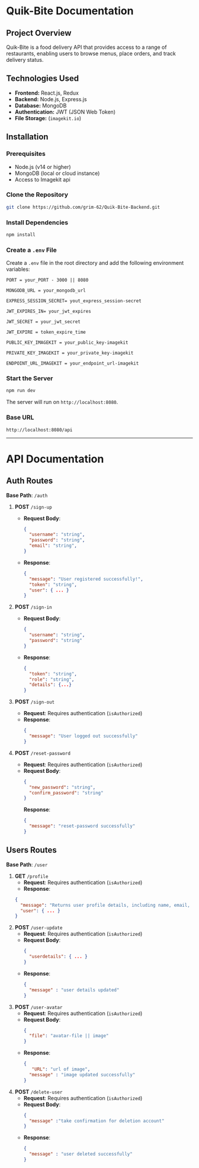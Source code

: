 # Quik-Bite Documentation

## Project Overview

Quik-Bite is a food delivery API that provides access to a range of restaurants, enabling users to browse menus, place orders, and track delivery status.


## Technologies Used
- **Frontend:** React.js, Redux
- **Backend:** Node.js, Express.js
- **Database:** MongoDB
- **Authentication:** JWT (JSON Web Token)
- **File Storage:** (`imagekit.io`)

## Installation

### Prerequisites
- Node.js (v14 or higher)
- MongoDB (local or cloud instance)
- Access to Imagekit api

### Clone the Repository
```bash
git clone https://github.com/grim-62/Quik-Bite-Backend.git
```

### Install Dependencies
```bash
npm install
```

### Create a `.env` File
Create a `.env` file in the root directory and add the following environment variables:
```plaintext
PORT = your_PORT - 3000 || 8080 

MONGODB_URL = your_mongodb_url

EXPRESS_SESSION_SECRET= yout_express_session-secret

JWT_EXPIRES_IN= your_jwt_expires

JWT_SECRET = your_jwt_secret

JWT_EXPIRE = token_expire_time

PUBLIC_KEY_IMAGEKIT = your_public_key-imagekit

PRIVATE_KEY_IMAGEKIT = your_private_key-imagekit

ENDPOINT_URL_IMAGEKIT = your_endpoint_url-imagekit
```

### Start the Server
```bash
npm run dev
```
The server will run on `http://localhost:8080`.

### Base URL
`http://localhost:8080/api`


---
# API Documentation

## Auth Routes
**Base Path**: `/auth`

1. **POST** `/sign-up`
   - **Request Body**: 
     ```json
     {
       "username": "string",
       "password": "string",
       "email": "string",
     }
     ```
   - **Response**: 
     ```json
     {
       "message": "User registered successfully!",
       "token": "string",
       "user": { ... }
     }
     ```

2. **POST** `/sign-in`
   - **Request Body**: 
     ```json
     {
       "username": "string",
       "password": "string"
     }
     ```
   - **Response**: 
     ```json
     {
       "token": "string",
       "role": "string",
       "details": {...}
     }
     ```

3. **POST** `/sign-out`
   - **Request**: Requires authentication (`isAuthorized`)
   - **Response**: 
     ```json
     {
       "message": "User logged out successfully"
     }
     ```
4. **POST** `/reset-password`
   - **Request**: Requires authentication (`isAuthorized`)
   - **Request Body**: 
     ```json
     {       
       "new_password": "string",
       "confirm_password": "string"
     }
     ```
      **Response**: 
     ```json
     {
       "message": "reset-password successfully"
     }
     ```

## Users Routes
**Base Path**: `/user`

1. **GET** `/profile`
    - **Request**: Requires authentication (`isAuthorized`)
    - **Response**: 
     ```json
     {
       "message": "Returns user profile details, including name, email, avatar URL, and other profile information.",
       "user": { ... }
     }
     ```
2. **POST** `/user-update`
   - **Request**: Requires authentication (`isAuthorized`)
   - **Request Body**: 
     ```json
     {
       "userdetails": { ... }
     }
     ```
   - **Response**: 
     ```json
     {
       "message" : "user details updated"
     }
     ```
3. **POST** `/user-avatar`
   - **Request**: Requires authentication (`isAuthorized`)
   - **Request Body**: 
     ```json
     {
       "file": "avatar-file || image"
     }
     ```
   - **Response**: 
     ```json
     {
        "URL": "url of image",
       "message" : "image updated successfully"
     }
     ```
3. **POST** `/delete-user`
   - **Request**: Requires authentication (`isAuthorized`)
   - **Request Body**: 
     ```json
     {
       "message" :"take confirmation for deletion account" 
     }
     ```
   - **Response**: 
     ```json
     {
       "message" : "user deleted successfully"
     }
     ```
